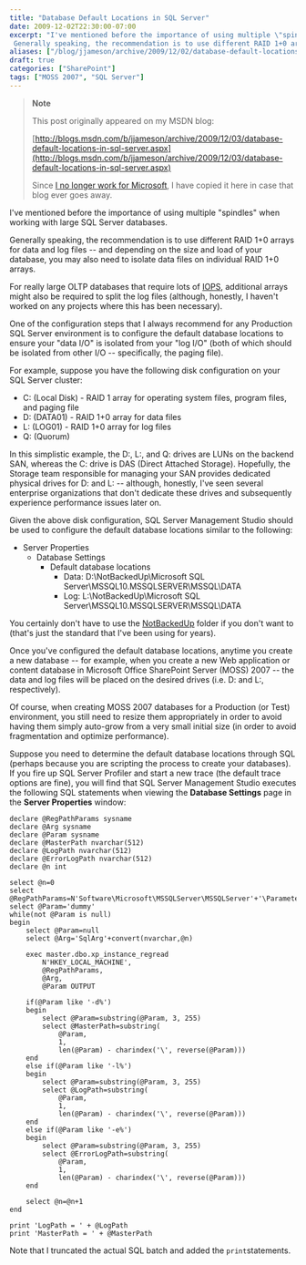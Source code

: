 ```yaml
---
title: "Database Default Locations in SQL Server"
date: 2009-12-02T22:30:00-07:00
excerpt: "I've mentioned before the importance of using multiple \"spindles\" when working with large SQL Server databases. 
 Generally speaking, the recommendation is to use different RAID 1+0 arrays for data and log files -- and depending on the size and load..."
aliases: ["/blog/jjameson/archive/2009/12/02/database-default-locations-in-sql-server.aspx"]
draft: true
categories: ["SharePoint"]
tags: ["MOSS 2007", "SQL Server"]
---
```


> **Note**
>
> This post originally appeared on my MSDN blog:
>
> [http://blogs.msdn.com/b/jjameson/archive/2009/12/03/database-default-locations-in-sql-server.aspx](http://blogs.msdn.com/b/jjameson/archive/2009/12/03/database-default-locations-in-sql-server.aspx)
>
> Since [I no longer work for Microsoft](/blog/jjameson/2011/09/02/last-day-with-microsoft), I have copied it here in case that blog ever goes away.

I've mentioned before the importance of using multiple "spindles" when working with large SQL Server databases.

Generally speaking, the recommendation is to use different RAID 1+0 arrays for data and log files -- and depending on the size and load of your database, you may also need to isolate data files on individual RAID 1+0 arrays.

For really large OLTP databases that require lots of [IOPS](http://en.wikipedia.org/wiki/IOPS), additional arrays might also be required to split the log files (although, honestly, I haven't worked on any projects where this has been necessary).

One of the configuration steps that I always recommend for any Production SQL Server environment is to configure the default database locations to ensure your "data I/O" is isolated from your "log I/O" (both of which should be isolated from other I/O -- specifically, the paging file).

For example, suppose you have the following disk configuration on your SQL Server cluster:

- C: (Local Disk) - RAID 1 array for operating system files, program files, and paging file
- D: (DATA01) - RAID 1+0 array for data files
- L: (LOG01) - RAID 1+0 array for log files
- Q: (Quorum)

In this simplistic example, the D:, L:, and Q: drives are LUNs on the backend SAN, whereas the C: drive is DAS (Direct Attached Storage). Hopefully, the Storage team responsible for managing your SAN provides dedicated physical drives for D: and L: -- although, honestly, I've seen several enterprise organizations that don't dedicate these drives and subsequently experience performance issues later on.

Given the above disk configuration, SQL Server Management Studio should be used to configure the default database locations similar to the following:

- Server Properties
  - Database Settings
    - Default database locations
      - Data: D:\NotBackedUp\Microsoft SQL Server\MSSQL10.MSSQLSERVER\MSSQL\DATA
      - Log: L:\NotBackedUp\Microsoft SQL Server\MSSQL10.MSSQLSERVER\MSSQL\DATA

You certainly don't have to use the [NotBackedUp](/blog/jjameson/2007/03/22/backedup-and-notbackedup) folder if you don't want to (that's just the standard that I've been using for years).

Once you've configured the default database locations, anytime you create a new database -- for example, when you create a new Web application or content database in Microsoft Office SharePoint Server (MOSS) 2007 -- the data and log files will be placed on the desired drives (i.e. D: and L:, respectively).

Of course, when creating MOSS 2007 databases for a Production (or Test) environment, you still need to resize them appropriately in order to avoid having them simply auto-grow from a very small initial size (in order to avoid fragmentation and optimize performance).

Suppose you need to determine the default database locations through SQL (perhaps because you are scripting the process to create your databases). If you fire up SQL Server Profiler and start a new trace (the default trace options are fine), you will find that SQL Server Management Studio executes the following SQL statements when viewing the **Database Settings** page in the **Server Properties** window:

```
declare @RegPathParams sysname
declare @Arg sysname
declare @Param sysname
declare @MasterPath nvarchar(512)
declare @LogPath nvarchar(512)
declare @ErrorLogPath nvarchar(512)
declare @n int

select @n=0
select @RegPathParams=N'Software\Microsoft\MSSQLServer\MSSQLServer'+'\Parameters'
select @Param='dummy'
while(not @Param is null)
begin
    select @Param=null
    select @Arg='SqlArg'+convert(nvarchar,@n)

    exec master.dbo.xp_instance_regread
        N'HKEY_LOCAL_MACHINE',
        @RegPathParams,
        @Arg,
        @Param OUTPUT
        
    if(@Param like '-d%')
    begin
        select @Param=substring(@Param, 3, 255)
        select @MasterPath=substring(
            @Param,
            1,
            len(@Param) - charindex('\', reverse(@Param)))            
    end
    else if(@Param like '-l%')
    begin
        select @Param=substring(@Param, 3, 255)
        select @LogPath=substring(
            @Param,
            1,
            len(@Param) - charindex('\', reverse(@Param)))
    end
    else if(@Param like '-e%')
    begin
        select @Param=substring(@Param, 3, 255)
        select @ErrorLogPath=substring(
            @Param,
            1,
            len(@Param) - charindex('\', reverse(@Param)))
    end
    
    select @n=@n+1
end
            
print 'LogPath = ' + @LogPath
print 'MasterPath = ' + @MasterPath
```

Note that I truncated the actual SQL batch and added the `print`statements.

